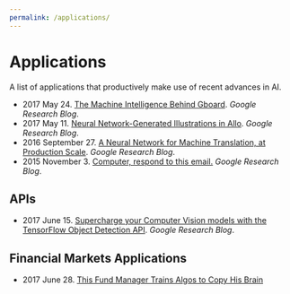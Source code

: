 ```yaml
---
permalink: /applications/
---
```

# Applications

A list of applications that productively make use of recent advances in AI.

* 2017 May 24. [The Machine Intelligence Behind Gboard](https://research.googleblog.com/2017/05/the-machine-intelligence-behind-gboard.html). *Google Research Blog*.
* 2017 May 11. [Neural Network-Generated Illustrations in Allo](https://research.googleblog.com/2017/05/neural-network-generated-illustrations.html). *Google Research Blog*.
* 2016 September 27. [A Neural Network for Machine Translation, at Production Scale](https://research.googleblog.com/2016/09/a-neural-network-for-machine.html). *Google Research Blog*.
* 2015 November 3. [Computer, respond to this email.](https://research.googleblog.com/2015/11/computer-respond-to-this-email.html) *Google Research Blog*.

## APIs

* 2017 June 15. [Supercharge your Computer Vision models with the TensorFlow Object Detection API](https://research.googleblog.com/2017/06/supercharge-your-computer-vision-models.html). *Google Research Blog*.

## Financial Markets Applications

* 2017 June 28. [This Fund Manager Trains Algos to Copy His Brain](https://www.bloomberg.com/news/articles/2017-06-28/fund-manager-who-traded-for-cohen-trains-algos-to-copy-his-brain)
